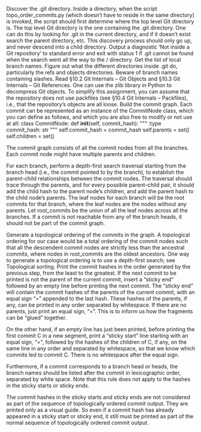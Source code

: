 Discover the .git directory. Inside a directory, when the script topo_order_commits.py (which doesn’t have to reside in the same directory) is invoked, the script should first determine where the top level Git directory is. The top level Git directory is the one containing the .git directory. One can do this by looking for .git in the current directory, and if it doesn’t exist search the parent directory, etc. This discovery process should only go up, and never descend into a child directory. Output a diagnostic ‘Not inside a Git repository’ to standard error and exit with status 1 if .git cannot be found when the search went all the way to the / directory.
Get the list of local branch names. Figure out what the different directories inside .git do, particularly the refs and objects directories. Beware of branch names containing slashes. Read §10.2 Git Internals – Git Objects and §10.3 Git Internals – Git References. One can use the zlib library in Python to decompress Git objects. To simplify this assignment, you can assume that the repository does not use packfiles (see §10.4 Git Internals – Packfiles), i.e., that the repository’s objects are all loose.
Build the commit graph. Each commit can be represented as an instance of the CommitNode class, which you can define as follows, and which you are also free to modify or not use at all:
class CommitNode:
    def __init__(self, commit_hash):
        """
        :type commit_hash: str
        """
        self.commit_hash = commit_hash
        self.parents = set()
        self.children = set()
      
The commit graph consists of all the commit nodes from all the branches. Each commit node might have multiple parents and children.

For each branch, perform a depth-first search traversal starting from the branch head (i.e., the commit pointed to by the branch), to establish the parent-child relationships between the commit nodes. The traversal should trace through the parents, and for every possible parent–child pair, it should add the child hash to the parent node’s children, and add the parent hash to the child node’s parents. The leaf nodes for each branch will be the root commits for that branch, where the leaf nodes are the nodes without any parents. Let root_commits be the union of all the leaf nodes across all the branches. If a commit is not reachable from any of the branch heads, it should not be part of the commit graph.

Generate a topological ordering of the commits in the graph. A topological ordering for our case would be a total ordering of the commit nodes such that all the descendent commit nodes are strictly less than the ancestral commits, where nodes in root_commits are the oldest ancestors. One way to generate a topological ordering is to use a depth-first search; see Topological sorting.
Print the commit hashes in the order generated by the previous step, from the least to the greatest. If the next commit to be printed is not the parent of the current commit, insert a “sticky end” followed by an empty line before printing the next commit. The “sticky end” will contain the commit hashes of the parents of the current commit, with an equal sign “=” appended to the last hash. These hashes of the parents, if any, can be printed in any order separated by whitespace. If there are no parents, just print an equal sign, “=”. This is to inform us how the fragments can be “glued” together.

On the other hand, if an empty line has just been printed, before printing the first commit C in a new segment, print a “sticky start” line starting with an equal sign, “=”, followed by the hashes of the children of C, if any, on the same line in any order and separated by whitespace, so that we know which commits led to commit C. There is no whitespace after the equal sign.

Furthermore, if a commit corresponds to a branch head or heads, the branch names should be listed after the commit in lexicographic order, separated by white space. Note that this rule does not apply to the hashes in the sticky starts or sticky ends.

The commit hashes in the sticky starts and sticky ends are not considered as part of the sequence of topologically ordered commit output. They are printed only as a visual guide. So even if a commit hash has already appeared in a sticky start or sticky end, it still must be printed as part of the normal sequence of topologically ordered commit output.
